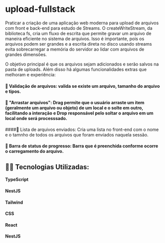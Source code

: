# upload-fullstack

Praticar a criação de uma aplicação web moderna para upload de arquivos com front e back-end para estudo de Streams.
O createWriteStream, da biblioteca fs, cria um fluxo de escrita que permite gravar um arquivo de maneira eficiente no sistema de arquivos. Isso é importante, pois os arquivos podem ser grandes e a escrita direta no disco usando streams evita sobrecarregar a memória do servidor ao lidar com arquivos de grandes dimensões.

O objetivo principal é que os arquivos sejam adicionados e serão salvos na pasta de uploads. Além disso há algumas funcionalidades extras que melhoram e experiência:

 #### :small_blue_diamond: Validação de arquivos: valida se existe um arquivo, tamanho do arquivo e tipos.  

 #### :small_blue_diamond: "Arrastar arquivos": Drag permite que o usuário arraste um item (geralmente um arquivo ou objeto) de um local e o solte em outro, facilitando a interação e Drop responsável pelo soltar o arquivo em um local onde será processsado. 

 ####:small_blue_diamond: Lista de arquivos enviados: Cria uma lista no front-end com o nome e o tamnho de todos os arquivos que foram enviados naquela sessão. 

 #### :small_blue_diamond: Barra de status de progresso: Barra que é preenchida conforme ocorre o carregamento do arquivo. 


 
## 👨‍💻 Tecnologias Utilizadas:

 #### TypeScript
 #### NestJS
 #### Tailwind 
 #### CSS
 #### React 
 #### NestJS
